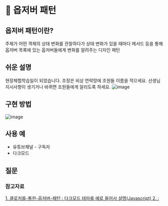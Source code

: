 # 👀 옵저버 패턴
## 옵저버 패턴이란?
주체가 어떤 객체의 상태 변화를 관찰하다가 상태 변화가 있을 때마다 메서드 등을 통해
옵저버 목록에 있는 옵저버들에게 변화를 알려주는 디자인 패턴

## 쉬운 설명
현장체험학습일이 되었습니다. 조장은 비상 연락망에 조원들 이름을 적으세요.
선생님 지시사항이 생기거나 바뀌면 조원들에게 알리도록 하세요.
![image](https://user-images.githubusercontent.com/59358570/191182324-99dbfbfc-86e7-4b61-b65f-9280b1889d6f.png)


## 구현 방법
![image](https://user-images.githubusercontent.com/59358570/191179801-d4c99d12-cd08-49b2-b343-0c21b03aeb7f.png)


## 사용 예
- 유튜브채널 - 구독자
- 다크모드

## 질문

### 참고자료
[1. 클로저를-통한-옵저버-패턴 : 다크모드 테마를 예로 들어서 설명(Javascript) ]([https://google.com](https://velog.io/@dosomething/%ED%81%B4%EB%A1%9C%EC%A0%80%EB%A5%BC-%ED%86%B5%ED%95%9C-%EC%98%B5%EC%A0%80%EB%B2%84-%ED%8C%A8%ED%84%B4))
[2.  : ](https://google.com)
